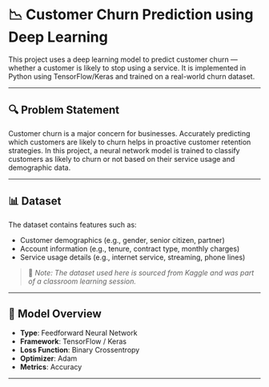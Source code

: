 # 📉 Customer Churn Prediction using Deep Learning

This project uses a deep learning model to predict customer churn — whether a customer is likely to stop using a service. It is implemented in Python using TensorFlow/Keras and trained on a real-world churn dataset.

---

## 🔍 Problem Statement

Customer churn is a major concern for businesses. Accurately predicting which customers are likely to churn helps in proactive customer retention strategies. In this project, a neural network model is trained to classify customers as likely to churn or not based on their service usage and demographic data.

---

## 📊 Dataset

The dataset contains features such as:
- Customer demographics (e.g., gender, senior citizen, partner)
- Account information (e.g., tenure, contract type, monthly charges)
- Service usage details (e.g., internet service, streaming, phone lines)

> 📌 *Note: The dataset used here is sourced from Kaggle and was part of a classroom learning session.*

---

## 🧠 Model Overview

- **Type**: Feedforward Neural Network
- **Framework**: TensorFlow / Keras
- **Loss Function**: Binary Crossentropy
- **Optimizer**: Adam
- **Metrics**: Accuracy

---


